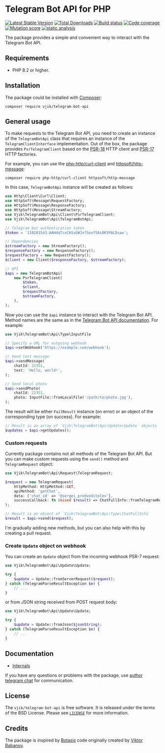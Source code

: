 # Telegram Bot API for PHP

[![Latest Stable Version](https://poser.pugx.org/vjik/telegram-bot-api/v/stable.png)](https://packagist.org/packages/vjik/telegram-bot-api)
[![Total Downloads](https://poser.pugx.org/vjik/telegram-bot-api/downloads.png)](https://packagist.org/packages/vjik/telegram-bot-api)
[![Build status](https://github.com/vjik/telegram-bot-api/workflows/build/badge.svg)](https://github.com/vjik/telegram-bot-api/actions?query=workflow%3Abuild)
[![Code coverage](https://codecov.io/gh/vjik/telegram-bot-api/graph/badge.svg?token=5SV9NWKMQZ)](https://codecov.io/gh/vjik/telegram-bot-api)
[![Mutation score](https://img.shields.io/endpoint?style=flat&url=https%3A%2F%2Fbadge-api.stryker-mutator.io%2Fgithub.com%2Fvjik%2Ftelegram-bot-api%2Fmaster)](https://dashboard.stryker-mutator.io/reports/github.com/vjik/telegram-bot-api/master)
[![static analysis](https://github.com/vjik/telegram-bot-api/workflows/static%20analysis/badge.svg)](https://github.com/vjik/telegram-bot-api/actions?query=workflow%3A%22static+analysis%22)

The package provides a simple and convenient way to interact with the Telegram Bot API.

## Requirements

- PHP 8.2 or higher.

## Installation

The package could be installed with [Composer](https://getcomposer.org/download/):

```shell
composer require vjik/telegram-bot-api
```

## General usage

To make requests to the Telegram Bot API, you need to create an instance of the `TelegramBotApi` class 
that requires an instance of the `TelegramClientInterface` implementation. Out of the box, the package provides `PsrTelegramClient` based on the [PSR-18](https://www.php-fig.org/psr/psr-18/) HTTP client
and [PSR-17](https://www.php-fig.org/psr/psr-17/) HTTP factories.

For example, you can use the [php-http/curl-client](https://github.com/php-http/curl-client) and [httpsoft/http-message](https://github.com/httpsoft/http-message):

```shell
composer require php-http/curl-client httpsoft/http-message
```

In this case, `TelegramBotApi` instance will be created as follows:

```php
use Http\Client\Curl\Client;
use HttpSoft\Message\RequestFactory;
use HttpSoft\Message\ResponseFactory;
use HttpSoft\Message\StreamFactory;
use Vjik\TelegramBot\Api\Client\PsrTelegramClient;
use Vjik\TelegramBot\Api\TelegramBotApi;

// Telegram bot authentication token
$token = '110201543:AAHdqTcvCH1vGWJxfSeofSAs0K5PALDsaw';

// Dependencies
$streamFactory = new StreamFactory();
$responseFactory = new ResponseFactory();
$requestFactory = new RequestFactory();
$client = new Client($responseFactory, $streamFactory);

// API
$api = new TelegramBotApi(
    new PsrTelegramClient(
        $token,
        $client,
        $requestFactory,
        $streamFactory,
    ),
);
```

Now you can use the `$api` instance to interact with the Telegram Bot API. Method names are the same as in the [Telegram Bot API documentation](https://core.telegram.org/bots/api). For example:

```php
use Vjik\TelegramBot\Api\Type\InputFile

// Specify a URL for outgoing webhook
$api->setWebhook('https://example.com/webhook');

// Send text message
$api->sendMessage(
    chatId: 22351, 
    text: 'Hello, world!',
);

// Send local photo
$api->sendPhoto(
    chatId: 22351, 
    photo: InputFile::fromLocalFile('/path/to/photo.jpg'),
);
```

The result will be either `FailResult` instance (on error) or an object of the corresponding type (on success). For example:

```php
// Result is an array of `Vjik\TelegramBot\Api\Update\Update` objects
$updates = $api->getUpdates();
```

### Custom requests

Currently package contains not all methods of the Telegram Bot API. But you can make custom requests using the `send()` method and `TelegramRequest` object:

```php
use Vjik\TelegramBot\Api\Request\TelegramRequest;

$request = new TelegramRequest(
    httpMethod: HttpMethod::GET,
    apiMethod: 'getChat',
    data: ['chat_id' => '@sergei_predvoditelev'],
    successCallback: fn (mixed $result) => ChatFullInfo::fromTelegramResult($result),
);

// Result is an object of `Vjik\TelegramBot\Api\Type\ChatFullInfo`
$result = $api->send($request);
```

I'm gradually adding new methods, but you can also help with this by creating a pull request.

### Create `Update` object on webhook

You can create an `Update` object from the incoming webhook PSR-7 request:

```php
use Vjik\TelegramBot\Api\Update\Update;

try {
    $update = Update::fromServerRequest($request);
} catch (TelegramParseResultException $e) {
    // ... 
}
```

or from JSON string received from POST request body:

```php
use Vjik\TelegramBot\Api\Update\Update;

try {
    $update = Update::fromJson($jsonString);
} catch (TelegramParseResultException $e) {
    // ... 
}
```

## Documentation

- [Internals](docs/internals.md)

If you have any questions or problems with the package, use [author telegram chat](https://t.me/predvoditelev_chat) for communication.

## License

The `vjik/telegram-bot-api` is free software. It is released under the terms of the BSD License.
Please see [`LICENSE`](./LICENSE.md) for more information.

## Credits

The package is inspired by [Botasis](https://github.com/botasis) code originally created 
by [Viktor Babanov](https://github.com/viktorprogger).
